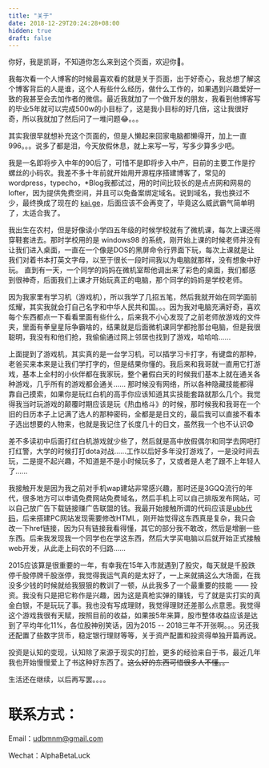 ```yaml
---
title: "关于"
date: 2018-12-29T20:24:28+08:00
hidden: true
draft: false
---
```


你好，我是凯哥，不知道你怎么来到这个页面，欢迎你👏。


我每次看一个人博客的时候最喜欢看的就是关于页面，出于好奇心，我总想了解这个博客背后的人是谁，这个人有些什么经历，做什么工作的，如果遇到兴趣爱好一致的我甚至会去加作者的微信。最近我就加了一个做开发的朋友，我看到他博客写的毕业5年就可以完成500w的小目标了，这是我小目标的好几倍，这让我很好奇，所以我就加了然后问了一堆问题😂。。。


其实我很早就想补充这个页面的，但是人懒起来回家电脑都懒得开，加上一直996。。。说多了都是泪，今天放假休息，就上来写一写，写多少算多少吧。


我是一名即将步入中年的90后了，可惜不是即将步入中产，目前的主要工作是拧螺丝的小码农。我差不多十年前就开始用开源程序搭建博客了，常见的wordpress，typecho，*Blog我都试过，用的时间比较长的是点点网和网易的lofter，因为提供免费空间，并且可以免备案绑定域名。说到域名，我也换过不少，最终换成了现在的 [kai.ge](https://kai.ge/)，后面应该不会再变了，毕竟这么威武霸气简单明了，太适合我了。


我出生在农村，但是好像读小学四五年级的时候学校就有了微机课，每次上课还得穿鞋套进去。那时学校用的是 windows98 的系统，刚开始上课的时候老师并没有让我们进入桌面，一直在一个像是DOS的黑屏命令行界面下玩，每次上课就是让我们对着书本打英文字母，以至于很长一段时间我以为电脑就那样，没有想象中好玩。
直到有一天，一个同学的妈妈在微机室帮他调出来了彩色的桌面，我们都感到很神奇，后面我们上课才开始玩真正的电脑，那个同学的妈妈是学校老师。

因为我家里有学习机（游戏机），所以我学了几招五笔，然后我就开始在同学面前炫耀，其实我就会打自己名字和中华人民共和国。。。因为我对电脑充满好奇，喜欢每个东西都点一下看看里面有些什么，后来我不小心发现了之前老师放游戏的文件夹，里面有拳皇星际争霸啥的，结果就是后面微机课同学都抢那台电脑，但是我很聪明，我没有和他们抢，我偷偷通过网上邻居也找到了游戏，哈哈哈......


上面提到了游戏机，其实真的是一台学习机，可以插学习卡打字，有键盘的那种，老爸买来本来是让我们学打字的，但是结果你懂的。我后来和我哥就一直用它打游戏，基本上全村的小伙伴都在我家玩，整个暑假白天的时候我们基本上就在通关各种游戏，几乎所有的游戏都会通关...... 那时候没有网络，所以各种隐藏技能都得靠自己摸索，如果你是玩红白机的高手你应该知道其实技能套路就那么几个。我觉得我当时玩游戏的颠覆时期应该是玩《热血格斗》的时候，那时候我和我哥在一个旧的日历本子上记满了选人的那种密码，全都是是日文的，最后我可以直接不看本子选出想要的人物来，也就是我记住了长度几十的日文，虽然我一个也不认识😨

差不多读初中后面打红白机游戏就少些了，然后就是高中放假偶尔和同学去网吧打打红警，大学的时候打打dota对战......工作以后好多年没打游戏了，一是没时间去玩，二是提不起兴趣，不知道是不是小时候玩多了，又或者是人老了跟不上年轻人了......

我接触开发是因为我之前对手机wap建站非常感兴趣，那时还是3GQQ流行的年代，很多地方可以申请免费网站免费域名，然后手机上可以自己排版发布网站，可以自己放广告下载链接赚广告联盟的钱。我最开始接触所谓的代码应该是[ubb代码](https://baike.baidu.com/item/UBB%E4%BB%A3%E7%A0%81/3048502)，后来搭建PC网站发现需要修改HTML，刚开始觉得这东西真是复杂，我只会改一下href链接，因为只有链接我看得懂，其它的部分我不敢改，然后是增删一些东西。后来我发现我一个同学也在学这东西，然后大学买电脑以后就开始正式接触web开发，从此走上码农的不归路......

2015应该算是很重要的一年，有幸我在15年入市就遇到了股灾，每天就是千股跌停千股停牌千股涨停，我觉得我运气真的是太好了，一上来就搞这么大场面，在我没多少钱的时候就给我狠狠的教训了一顿，从此我多了一个最重要的技能 —— 投资。我没有只是把它称作是兴趣，因为这是真枪实弹的赚钱，亏了就是实打实的真金白银，不是玩玩了事。我也没有写成理财，我觉得理财还差那么点意思。我觉得这个游戏我很有天赋，按照目前的收益，如果按5年来算，股市整体收益应该是达到了平均年化11%，各位股神别笑话，因为2015 -- 2018三年不开张啊。。。另还我还配置了些数字货币，稳定银行理财等等，关于资产配置和投资得单独开篇再说。

投资是认知的变现，认知除了来源于现实的打脸，更多的经验来自于书，最近几年我也开始慢慢爱上了书这种好东西了。~~这么好的东西可惜很多人不懂。。~~

生活还在继续，以后再写罢。。。。


联系方式：
========
Email：udbmnm@gmail.com

Wechat：AlphaBetaLuck